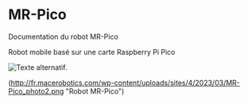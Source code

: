 # MR-Pico

Documentation du robot MR-Pico

Robot mobile basé sur une carte Raspberry Pi Pico

![Texte alternatif]([/chemin/access/image.jpg](http://fr.macerobotics.com/wp-content/uploads/sites/4/2023/03/MR-Pico_photo2.png) "Titre de l'image").

(http://fr.macerobotics.com/wp-content/uploads/sites/4/2023/03/MR-Pico_photo2.png "Robot MR-Pico")


